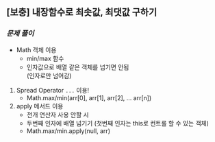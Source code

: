 ## [보충] 내장함수로 최솟값, 최댓값 구하기

### _문제 풀이_

- Math 객체 이용
  - min/max 함수
  - 인자값으로 배열 같은 객체를 넘기면 안됨 <br/>
    (인자로만 넘어감)

1. Spread Operator `...` 이용! <br/>
   - Math.max/min(arr[0], arr[1], arr[2], ... arr[n])
2. apply 메서드 이용 <br/>
   - 전개 연산자 사용 안할 시
   - 두번째 인자에 배열 넘기기 (첫번째 인자는 this로 컨트롤 할 수 있는 객체)
   - Math.max/min.apply(null, arr)
